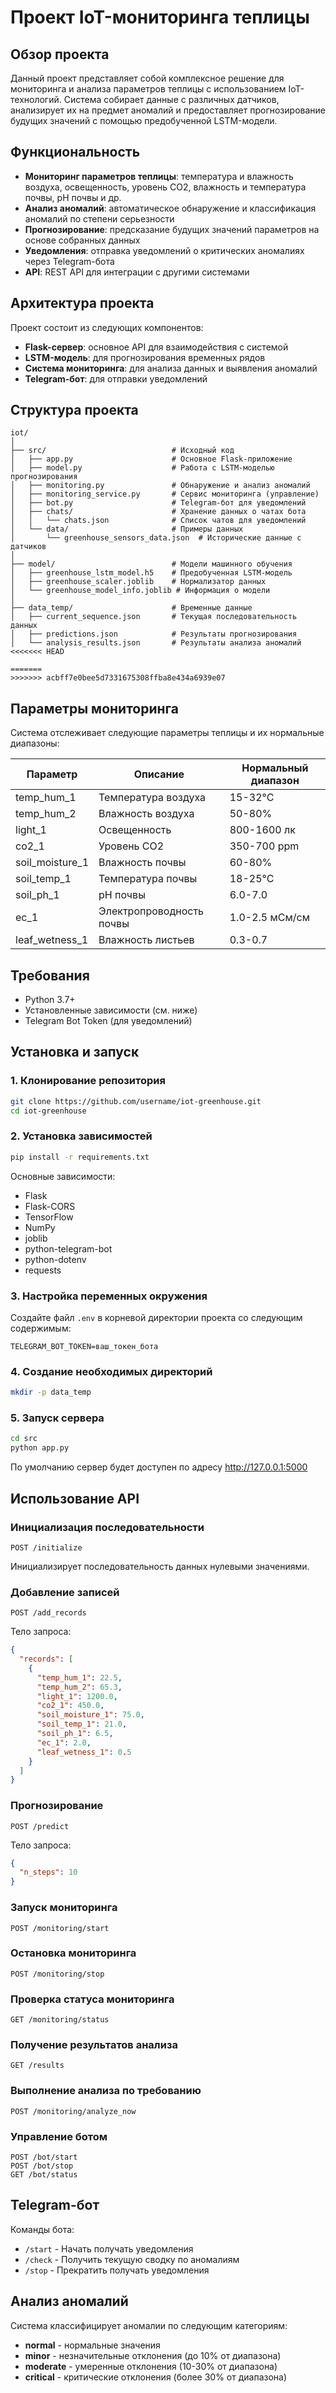 # Проект IoT-мониторинга теплицы

## Обзор проекта

Данный проект представляет собой комплексное решение для мониторинга и анализа параметров теплицы с использованием IoT-технологий. Система собирает данные с различных датчиков, анализирует их на предмет аномалий и предоставляет прогнозирование будущих значений с помощью предобученной LSTM-модели.

## Функциональность

- **Мониторинг параметров теплицы**: температура и влажность воздуха, освещенность, уровень CO2, влажность и температура почвы, pH почвы и др.
- **Анализ аномалий**: автоматическое обнаружение и классификация аномалий по степени серьезности
- **Прогнозирование**: предсказание будущих значений параметров на основе собранных данных
- **Уведомления**: отправка уведомлений о критических аномалиях через Telegram-бота
- **API**: REST API для интеграции с другими системами

## Архитектура проекта

Проект состоит из следующих компонентов:

- **Flask-сервер**: основное API для взаимодействия с системой
- **LSTM-модель**: для прогнозирования временных рядов
- **Система мониторинга**: для анализа данных и выявления аномалий
- **Telegram-бот**: для отправки уведомлений

## Структура проекта

```
iot/
│
├── src/                            # Исходный код
│   ├── app.py                      # Основное Flask-приложение
│   ├── model.py                    # Работа с LSTM-моделью прогнозирования
│   ├── monitoring.py               # Обнаружение и анализ аномалий
│   ├── monitoring_service.py       # Сервис мониторинга (управление)
│   ├── bot.py                      # Telegram-бот для уведомлений
│   ├── chats/                      # Хранение данных о чатах бота
│   │   └── chats.json              # Список чатов для уведомлений
│   └── data/                       # Примеры данных
│       └── greenhouse_sensors_data.json  # Исторические данные с датчиков
│
├── model/                          # Модели машинного обучения
│   ├── greenhouse_lstm_model.h5    # Предобученная LSTM-модель
│   ├── greenhouse_scaler.joblib    # Нормализатор данных
│   └── greenhouse_model_info.joblib # Информация о модели
│
├── data_temp/                      # Временные данные
│   ├── current_sequence.json       # Текущая последовательность данных
│   ├── predictions.json            # Результаты прогнозирования
│   └── analysis_results.json       # Результаты анализа аномалий
<<<<<<< HEAD

=======
>>>>>>> acbff7e0bee5d7331675308ffba8e434a6939e07
```

## Параметры мониторинга

Система отслеживает следующие параметры теплицы и их нормальные диапазоны:

| Параметр | Описание | Нормальный диапазон |
|----------|----------|---------------------|
| temp_hum_1 | Температура воздуха | 15-32°C |
| temp_hum_2 | Влажность воздуха | 50-80% |
| light_1 | Освещенность | 800-1600 лк |
| co2_1 | Уровень CO2 | 350-700 ppm |
| soil_moisture_1 | Влажность почвы | 60-80% |
| soil_temp_1 | Температура почвы | 18-25°C |
| soil_ph_1 | pH почвы | 6.0-7.0 |
| ec_1 | Электропроводность почвы | 1.0-2.5 мСм/см |
| leaf_wetness_1 | Влажность листьев | 0.3-0.7 |

## Требования

- Python 3.7+
- Установленные зависимости (см. ниже)
- Telegram Bot Token (для уведомлений)

## Установка и запуск

### 1. Клонирование репозитория

```bash
git clone https://github.com/username/iot-greenhouse.git
cd iot-greenhouse
```

### 2. Установка зависимостей

```bash
pip install -r requirements.txt
```

Основные зависимости:
- Flask
- Flask-CORS
- TensorFlow
- NumPy
- joblib
- python-telegram-bot
- python-dotenv
- requests

### 3. Настройка переменных окружения

Создайте файл `.env` в корневой директории проекта со следующим содержимым:

```
TELEGRAM_BOT_TOKEN=ваш_токен_бота
```

### 4. Создание необходимых директорий

```bash
mkdir -p data_temp
```

### 5. Запуск сервера

```bash
cd src
python app.py
```

По умолчанию сервер будет доступен по адресу http://127.0.0.1:5000

## Использование API

### Инициализация последовательности

```
POST /initialize
```

Инициализирует последовательность данных нулевыми значениями.

### Добавление записей

```
POST /add_records
```

Тело запроса:
```json
{
  "records": [
    {
      "temp_hum_1": 22.5,
      "temp_hum_2": 65.3,
      "light_1": 1200.0,
      "co2_1": 450.0,
      "soil_moisture_1": 75.0,
      "soil_temp_1": 21.0,
      "soil_ph_1": 6.5,
      "ec_1": 2.0,
      "leaf_wetness_1": 0.5
    }
  ]
}
```

### Прогнозирование

```
POST /predict
```

Тело запроса:
```json
{
  "n_steps": 10
}
```

### Запуск мониторинга

```
POST /monitoring/start
```

### Остановка мониторинга

```
POST /monitoring/stop
```

### Проверка статуса мониторинга

```
GET /monitoring/status
```

### Получение результатов анализа

```
GET /results
```

### Выполнение анализа по требованию

```
POST /monitoring/analyze_now
```

### Управление ботом

```
POST /bot/start
POST /bot/stop
GET /bot/status
```

## Telegram-бот

Команды бота:
- `/start` - Начать получать уведомления
- `/check` - Получить текущую сводку по аномалиям
- `/stop` - Прекратить получать уведомления

## Анализ аномалий

Система классифицирует аномалии по следующим категориям:
- **normal** - нормальные значения
- **minor** - незначительные отклонения (до 10% от диапазона)
- **moderate** - умеренные отклонения (10-30% от диапазона)
- **critical** - критические отклонения (более 30% от диапазона)
